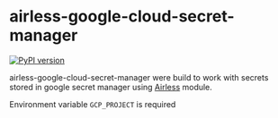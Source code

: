 # airless-google-cloud-secret-manager

[![PyPI version](https://badge.fury.io/py/airless-google-cloud-secret-manager.svg)](https://badge.fury.io/py/airless-google-cloud-secret-manager)

airless-google-cloud-secret-manager were build to work with secrets stored in google secret manager using [Airless](https://github.com/astercapital/airless) module.


Environment variable `GCP_PROJECT` is required